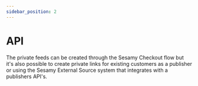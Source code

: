 ```yaml
---
sidebar_position: 2
---
```


# API

The private feeds can be created through the Sesamy Checkout flow but it's also possible to create private links for existing customers as a publisher or using the Sesamy External Source system that integrates with a publishers API's.
